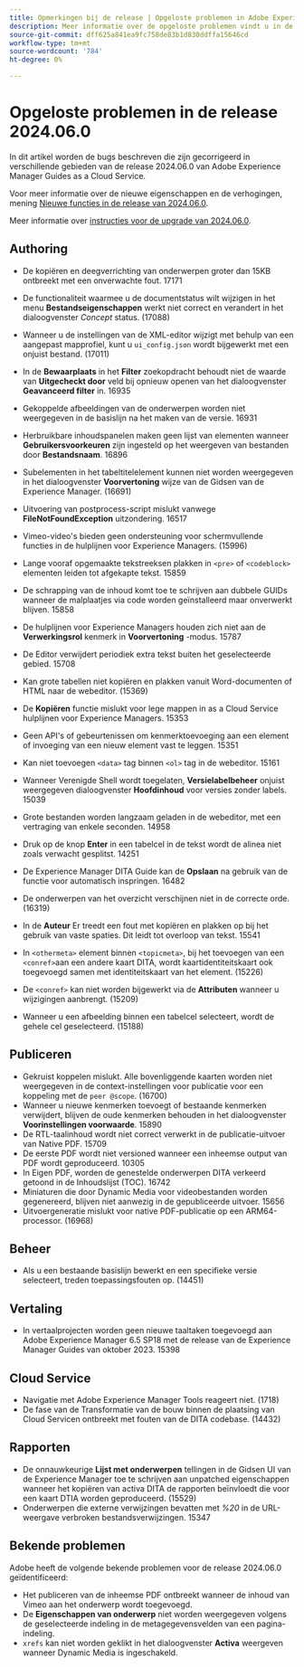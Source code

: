 ```yaml
---
title: Opmerkingen bij de release | Opgeloste problemen in Adobe Experience Manager Guides, release 2024.06.0
description: Meer informatie over de opgeloste problemen vindt u in de 2024.06.0-release van Adobe Experience Manager Guides as a Cloud Service.
source-git-commit: dff625a841ea9fc758de83b1d830ddffa15646cd
workflow-type: tm+mt
source-wordcount: '784'
ht-degree: 0%

---
```



# Opgeloste problemen in de release 2024.06.0

In dit artikel worden de bugs beschreven die zijn gecorrigeerd in verschillende gebieden van de release 2024.06.0 van Adobe Experience Manager Guides as a Cloud Service.

Voor meer informatie over de nieuwe eigenschappen en de verhogingen, mening [Nieuwe functies in de release van 2024.06.0](whats-new-2024-06-0.md).

Meer informatie over [instructies voor de upgrade van 2024.06.0](upgrade-instructions-2024-06-0.md).

## Authoring

- De kopiëren en deegverrichting van onderwerpen groter dan 15KB ontbreekt met een onverwachte fout. 17171
- De functionaliteit waarmee u de documentstatus wilt wijzigen in het menu  **Bestandseigenschappen** werkt niet correct en verandert in het dialoogvenster *Concept* status. (17088)
- Wanneer u de instellingen van de XML-editor wijzigt met behulp van een aangepast mapprofiel, kunt u `ui_config.json` wordt bijgewerkt met een onjuist bestand. (17011)
- In de **Bewaarplaats** in het **Filter** zoekopdracht behoudt niet de waarde van **Uitgecheckt door** veld bij opnieuw openen van het dialoogvenster **Geavanceerd filter** in. 16935
- Gekoppelde afbeeldingen van de onderwerpen worden niet weergegeven in de basislijn na het maken van de versie. 16931
- Herbruikbare inhoudspanelen maken geen lijst van elementen wanneer **Gebruikersvoorkeuren** zijn ingesteld op het weergeven van bestanden door **Bestandsnaam**. 16896
- Subelementen in het tabeltitelelement kunnen niet worden weergegeven in het dialoogvenster **Voorvertoning** wijze van de Gidsen van de Experience Manager. (16691)
- Uitvoering van postprocess-script mislukt vanwege **FileNotFoundException** uitzondering. 16517
- Vimeo-video&#39;s bieden geen ondersteuning voor schermvullende functies in de hulplijnen voor Experience Managers. (15996)
- Lange vooraf opgemaakte tekstreeksen plakken in `<pre>` of `<codeblock>` elementen leiden tot afgekapte tekst. 15859
- De schrapping van de inhoud komt toe te schrijven aan dubbele GUIDs wanneer de malplaatjes via code worden geïnstalleerd maar onverwerkt blijven. 15858
- De hulplijnen voor Experience Managers houden zich niet aan de **Verwerkingsrol** kenmerk in **Voorvertoning** -modus. 15787
- De Editor verwijdert periodiek extra tekst buiten het geselecteerde gebied.  15708
- Kan grote tabellen niet kopiëren en plakken vanuit Word-documenten of HTML naar de webeditor. (15369)
- De **Kopiëren** functie mislukt voor lege mappen in as a Cloud Service hulplijnen voor Experience Managers. 15353
- Geen API&#39;s of gebeurtenissen om kenmerktoevoeging aan een element of invoeging van een nieuw element vast te leggen. 15351
- Kan niet toevoegen `<data>` tag binnen `<ol>` tag in de webeditor. 15161
- Wanneer Verenigde Shell wordt toegelaten, **Versielabelbeheer** onjuist weergegeven dialoogvenster **Hoofdinhoud** voor versies zonder labels. 15039
- Grote bestanden worden langzaam geladen in de webeditor, met een vertraging van enkele seconden. 14958
- Druk op de knop **Enter** in een tabelcel in de tekst wordt de alinea niet zoals verwacht gesplitst. 14251
- De Experience Manager DITA Guide kan de **Opslaan** na gebruik van de functie voor automatisch inspringen. 16482
- De onderwerpen van het overzicht verschijnen niet in de correcte orde. (16319)
- In de **Auteur** Er treedt een fout met kopiëren en plakken op bij het gebruik van vaste spaties. Dit leidt tot overloop van tekst. 15541

- In `<othermeta>` element binnen `<topicmeta>`, bij het toevoegen van een `<conref>`aan een andere kaart DITA, wordt kaartidentiteitskaart ook toegevoegd samen met identiteitskaart van het element. (15226)
- De `<conref>` kan niet worden bijgewerkt via de **Attributen** wanneer u wijzigingen aanbrengt. (15209)
- Wanneer u een afbeelding binnen een tabelcel selecteert, wordt de gehele cel geselecteerd. (15188)

## Publiceren


- Gekruist koppelen mislukt. Alle bovenliggende kaarten worden niet weergegeven in de context-instellingen voor publicatie voor een koppeling met de `peer @scope`. (16700)
- Wanneer u nieuwe kenmerken toevoegt of bestaande kenmerken verwijdert, blijven de oude kenmerken behouden in het dialoogvenster **Voorinstellingen voorwaarde**. 15890
- De RTL-taalinhoud wordt niet correct verwerkt in de publicatie-uitvoer van Native PDF. 15709
- De eerste PDF wordt niet versioned wanneer een inheemse output van PDF wordt geproduceerd. 10305
- In Eigen PDF, worden de genestelde onderwerpen DITA verkeerd getoond in de Inhoudslijst (TOC). 16742
- Miniaturen die door Dynamic Media voor videobestanden worden gegenereerd, blijven niet aanwezig in de gepubliceerde uitvoer. 15656
- Uitvoergeneratie mislukt voor native PDF-publicatie op een ARM64-processor. (16968)

## Beheer

- Als u een bestaande basislijn bewerkt en een specifieke versie selecteert, treden toepassingsfouten op. (14451)

## Vertaling

- In vertaalprojecten worden geen nieuwe taaltaken toegevoegd aan Adobe Experience Manager 6.5 SP18 met de release van de Experience Manager Guides van oktober 2023. 15398

## Cloud Service

- Navigatie met Adobe Experience Manager Tools reageert niet. (1718)
- De fase van de Transformatie van de bouw binnen de plaatsing van Cloud Servicen ontbreekt met fouten van de DITA codebase. (14432)

## Rapporten

- De onnauwkeurige **Lijst met onderwerpen** tellingen in de Gidsen UI van de Experience Manager toe te schrijven aan unpatched eigenschappen wanneer het kopiëren van activa DITA de rapporten beïnvloedt die voor een kaart DTIA worden geproduceerd. (15529)
- Onderwerpen die externe verwijzingen bevatten met *%20* in de URL-weergave verbroken bestandsverwijzingen. 15347


## Bekende problemen

Adobe heeft de volgende bekende problemen voor de release 2024.06.0 geïdentificeerd:

- Het publiceren van de inheemse PDF ontbreekt wanneer de inhoud van Vimeo aan het onderwerp wordt toegevoegd.
- De **Eigenschappen van onderwerp** niet worden weergegeven volgens de geselecteerde indeling in de metagegevensvelden van een pagina-indeling.
- `xrefs` kan niet worden geklikt in het dialoogvenster **Activa** weergeven wanneer Dynamic Media is ingeschakeld.
